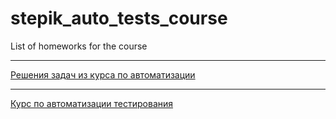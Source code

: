 # stepik_auto_tests_course
List of homeworks for the course

---

[Решения задач из курса по автоматизации](https://bitbucket.org/drevin_qa/drevin_qa/src/main/automation/)

---

[Курс по автоматизации тестирования](https://stepik.org/course/575)
